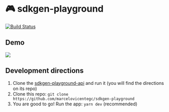 # 🎮 sdkgen-playground

[![Build Status](https://dev.azure.com/marcelovicentegc/public-pipes/_apis/build/status/marcelovicentegc.sdkgen-playground?branchName=master)](https://dev.azure.com/marcelovicentegc/public-pipes/_build/latest?definitionId=5&branchName=master)

## Demo

<img src="./assets/sdkgen-playground demo.gif" />

## Development directions

1. Clone the [sdkgen-playground-api](https://github.com/marcelovicentegc/sdkgen-playground-api) and run it (you will find the directions on its repo)
2. Clone this repo: `git clone https://github.com/marcelovicentegc/sdkgen-playground`
3. You are good to go! Run the app: `yarn dev` (recommended)
